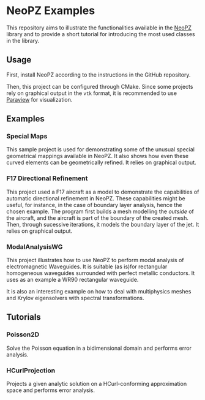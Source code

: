 # NeoPZ Examples
This repository aims to illustrate the functionalities available in the [NeoPZ](https://github.com/labmec/neopz) library and to provide a short tutorial for introducing the most used classes in the library.


## Usage
First, install NeoPZ according to the instructions in the GitHub repository.

Then, this project can be configured through CMake. Since some projects rely on graphical output in the `vtk` format, it is recommended to use [Paraview](https://www.paraview.org/) for visualization.

## Examples
### Special Maps

This sample project is used for demonstrating some of the unusual special geometrical mappings available in NeoPZ. It also shows how even these curved elements can be geometrically refined. It relies on graphical output.

### F17 Directional Refinement

 This project used a F17 aircraft as a model to demonstrate the capabilities of automatic directional refinement in NeoPZ. These capabilities might be useful, for instance, in the case of boundary layer analysis, hence the chosen example. The program first builds a mesh modelling the *outside* of the aircraft, and the aircraft is part of the boundary of the created mesh. Then, through sucessive iterations, it models the boundary layer of the jet. It relies on graphical output.
 
### ModalAnalysisWG

This project illustrates how to use NeoPZ to perform  modal analysis of electromagnetic Waveguides. It is suitable (as is)for rectangular homogeneous waveguides surrounded with perfect metallic conductors.  It uses as an example a WR90 rectangular waveguide.

It is also an interesting example on how to deal with multiphysics meshes and Krylov eigensolvers with spectral transformations.

## Tutorials 
### Poisson2D

Solve the Poisson equation in a bidimensional domain and performs error analysis.

### HCurlProjection

Projects a given analytic solution on a HCurl-conforming approximation space and performs error analysis.